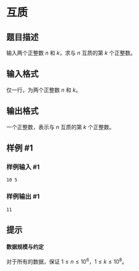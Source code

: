 # 互质

## 题目描述

输入两个正整数 $n$ 和 $k$，求与 $n$ 互质的第 $k$ 个正整数。

## 输入格式

仅一行，为两个正整数 $n$ 和 $k$。

## 输出格式

一个正整数，表示与 $n$ 互质的第 $k$ 个正整数。

## 样例 #1

### 样例输入 #1
```
10 5
```

### 样例输出 #1

```
11
```

## 提示

#### 数据规模与约定

对于所有的数据，保证 $1 \leq n \le 10^6$，$1 \leq k\le 10^8$。
